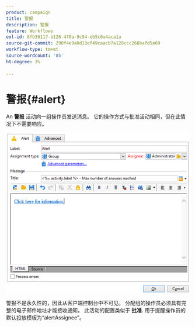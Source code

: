 ```yaml
---
product: campaign
title: 警报
description: 警报
feature: Workflows
exl-id: 8fb36117-b126-470a-9c94-eb5c0a4aca1a
source-git-commit: 290f4e9a0d13ef49caacb7a128ccc266bafd5e69
workflow-type: tm+mt
source-wordcount: '85'
ht-degree: 3%

---
```


# 警报{#alert}



An **警报** 活动向一组操作员发送消息。 它的操作方式与批准活动相同，但在此情况下不需要响应。

![](assets/edit_alerte.png)

警报不是永久性的，因此从客户端控制台中不可见。 分配组的操作员必须具有完整的电子邮件地址才能接收通知。 此活动的配置类似于 **批准**. 用于提醒操作员的默认投放模板为“alertAssignee”。
